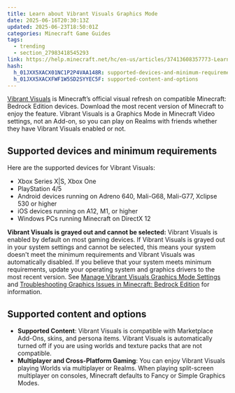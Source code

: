```yaml
---
title: Learn about Vibrant Visuals Graphics Mode
date: 2025-06-16T20:30:13Z
updated: 2025-06-23T18:50:01Z
categories: Minecraft Game Guides
tags:
  - trending
  - section_27983418545293
link: https://help.minecraft.net/hc/en-us/articles/37413608357773-Learn-about-Vibrant-Visuals-Graphics-Mode
hash:
  h_01JXX5XACX01NC1P2P4VAA148R: supported-devices-and-minimum-requirements
  h_01JXX5XACXFWF1W5SD2SYYEC5F: supported-content-and-options
---
```


[Vibrant Visuals](https://www.minecraft.net/en-us/article/chase-the-skies-and-vibrant-visuals-playable-today) is Minecraft’s official visual refresh on compatible Minecraft: Bedrock Edition devices. Download the most recent version of Minecraft to enjoy the feature. Vibrant Visuals is a Graphics Mode in Minecraft Video settings, not an Add-on, so you can play on Realms with friends whether they have Vibrant Visuals enabled or not.

## Supported devices and minimum requirements

Here are the supported devices for Vibrant Visuals:

- Xbox Series X\|S, Xbox One
- PlayStation 4/5
- Android devices running on Adreno 640, Mali-G68, Mali-G77, Xclipse 530 or higher
- iOS devices running on A12, M1, or higher
- Windows PCs running Minecraft on DirectX 12

**Vibrant Visuals is grayed out and cannot be selected:** Vibrant Visuals is enabled by default on most gaming devices. If Vibrant Visuals is grayed out in your system settings and cannot be selected, this means your system doesn't meet the minimum requirements and Vibrant Visuals was automatically disabled. If you believe that your system meets minimum requirements, update your operating system and graphics drivers to the most recent version. See [Manage Vibrant Visuals Graphics Mode Settings](./Manage-Vibrant-Visuals-Graphics-Mode-Settings.md) and [Troubleshooting Graphics Issues in Minecraft: Bedrock Edition](../Performance-Troubleshooting/Troubleshooting-Graphics-Issues-in-Minecraft-Bedrock-Edition.md) for information.

## Supported content and options

- **Supported Content**: Vibrant Visuals is compatible with Marketplace Add-Ons, skins, and persona items. Vibrant Visuals is automatically turned off if you are using worlds and texture packs that are not compatible.
- **Multiplayer and Cross-Platform Gaming**: You can enjoy Vibrant Visuals playing Worlds via multiplayer or Realms. When playing split-screen multiplayer on consoles, Minecraft defaults to Fancy or Simple Graphics Modes.
